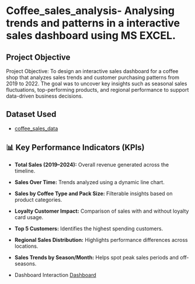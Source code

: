 # Coffee_sales_analysis- Analysing trends and patterns in a interactive sales dashboard using MS EXCEL.
## Project Objective 
Project Objective:
To design an interactive sales dashboard for a coffee shop that analyzes sales trends and customer purchasing patterns from 2019 to 2022. The goal was to uncover key insights such as seasonal sales fluctuations, top-performing products, and regional performance to support data-driven business decisions.
## Dataset Used 
- <a href="https://github.com/RAHUL255148/coffee_sales_data/blob/main/coffeeOrdersData%20PROJECT%201.xlsx">coffee_sales_data<a/>

## 📊 Key Performance Indicators (KPIs)

- **Total Sales (2019–2024):** Overall revenue generated across the timeline.
- **Sales Over Time:** Trends analyzed using a dynamic line chart.
- **Sales by Coffee Type and Pack Size:** Filterable insights based on product categories.
- **Loyalty Customer Impact:** Comparison of sales with and without loyalty card usage.
- **Top 5 Customers:** Identifies the highest spending customers.
- **Regional Sales Distribution:** Highlights performance differences across locations.
- **Sales Trends by Season/Month:** Helps spot peak sales periods and off-seasons.

- Dashboard Interaction <a href ="https://1drv.ms/x/c/a690e94b3e900053/EbVVXu3Ub4JKjSlWFHaTJnMBlKHfgsc6zdZOwKr425WhAQ?e=25zHeV">Dashboard<a/> 
